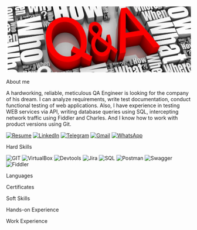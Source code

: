 [![Header](https://github.com/NataZag/NataZag/blob/main/assets/QA_logo.jpg)](https://www.linkedin.com/in/natallia-zagoryanskaya-5272b721a/)

About me

A hardworking, reliable, meticulous QA Engineer is looking for the company of his dream. I can analyze requirements, write test documentation, conduct functional testing of web applications. Also, I have experience in testing WEB services via API, writing database queries using SQL, intercepting network traffic using Fiddler and Charles. And I know how to work with product versions using Git.

[![Resume](https://img.shields.io/badge/-Resume-2F4F4F?style=for-the-badge&logo=AdobeAcrobatReader&logoColor=red)](https://github.com/NataZag/natazag.github.io/raw/main/Kisel-Zagoryanskaya_Natallia_QA_resume.pdf)
[![LinkedIn](https://img.shields.io/badge/-LinkedIn-2F4F4F?style=for-the-badge&logo=LinkedIn&logoColor=lightblue)](https://www.linkedin.com/in/natallia-zagoryanskaya-5272b721a/)
[![Telegram](https://img.shields.io/badge/-Telegram-2F4F4F?style=for-the-badge&logo=Telegram&logoColor=lightblue)](https://t.me/Nat_Zag)
[![Gmail](https://img.shields.io/badge/-Gmail-2F4F4F?style=for-the-badge&logo=Gmail&logoColor=orange)](kisel.natallia.86@gmail.com)
[![WhatsApp](https://img.shields.io/badge/-WhatsApp-2F4F4F?style=for-the-badge&logo=WhatsApp&logoColor=lightgreen)](https://wa.me/375295584214)


Hard Skills

![GIT](https://img.shields.io/badge/-GIT-2F4F4F?style=for-the-badge&logo=git&logoColor=yellow)
![VirtualBox](https://img.shields.io/badge/-VirtualBox-2F4F4F?style=for-the-badge&logo=VirtualBox&logoColor=red)
![Devtools](https://img.shields.io/badge/-Devtools-2F4F4F?style=for-the-badge&logo=GoogleChrome&logoColor=green)
![Jira](https://img.shields.io/badge/-JIRA-2F4F4F?style=for-the-badge&logo=jira&logoColor=orange)
![SQL](https://img.shields.io/badge/-SQL-2F4F4F?style=for-the-badge&logo=PostgreSQL&logoColor=00e3e3)
![Postman](https://img.shields.io/badge/-Postman-2F4F4F?style=for-the-badge&logo=postman&logoColor=lightgreen)
![Swagger](https://img.shields.io/badge/-Swagger-2F4F4F?style=for-the-badge&logo=swagger&logoColor=lightblue)
![Fiddler](https://img.shields.io/badge/-Fiddler-2F4F4F?style=for-the-badge&logo=Fandango&logoColor=00e331)

Languages

Certificates

Soft Skills

Hands-on Experience

Work Experience